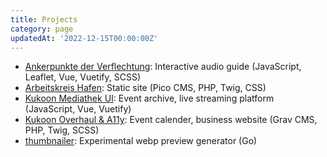 ```yaml
---
title: Projects
category: page
updatedAt: '2022-12-15T00:00:00Z'
---
```


- [Ankerpunkte der Verflechtung](https://ankerpunkte.ak-hafen.de/): Interactive audio guide (JavaScript, Leaflet, Vue, Vuetify, SCSS)
- [Arbeitskreis Hafen](https://ak-hafen.de): Static site (Pico CMS, PHP, Twig, CSS)
- [Kukoon Mediathek UI](https://media.kukoon.de): Event archive, live streaming platform (JavaScript, Vue, Vuetify)
- [Kukoon Overhaul & A11y](https://kukoon.de): Event calender, business website (Grav CMS, PHP, Twig, SCSS)
- [thumbnailer](https://github.com/kukoon/thumbnailer): Experimental webp preview generator (Go)
